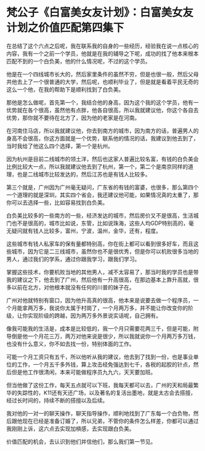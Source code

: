 # 梵公子《白富美女友计划》：白富美女友计划之价值匹配第四集下

在总结了这个六点之后呢，我在联系我的自身的一些经历，经验我在说一点核心的内容，我有一个之前一个学员，他就是在我的辅导之下呢，成功的找了他本来根本匹配不到的一个白负美，他的什么情况呢，不过的这个学员。

他是在一个四线城市长大的，然后家里条件的虽然不穷，但是也很一般，然后父母共他去上了一个很普通的大学，然后呢，也顺利毕业了，但是就是看着平民无奇的这么一个他，在我的帮助下是顺利找到了白负美。

那他是怎么做呢，首先第一个，我结合他的身高，因为这个我的这个学员，他有一优势就在各个很高，虽然他有点胖，他各自很高，所以我就建议他，你这个各自去优势，那你就不要待在北方了，因为他的老家是在河南。

在河南住马店，所以我就建议他，你去到南方的城市，因为南方的话，普遍男人的身高不会很高，你这方面就是一个优势，联系他的情况的话，我建议到他去到了，当时我给了他这么四个选择，第一个是杭州。

因为杭州是目前二线城市的领土洋，然后也这家人普遍比较名富，有钱的白负美会比例比较大一点，所以我就建议他去到了杭州，第一个，第二个是南京同样的道理，也是二线城市比较发达的，然后江苏也是有钱人比较多。

第三个就是，广州因为广州毫无疑问，广东省的有钱的富婆，也很多，那么第四个一个道理的就是深圳，其实四个省会，我还建议他可能，如果情况真的太重了，那你可以去选择一些，比如容易找到白负美。

白负美比较多的一些南方的一些，经济发达的城市，然后房价又不是很高，生活城门也不是很高的，城市比如说，东管，比如说珠海，这些人均GDP特别高的，毫无疑问就有钱人比较多，富州，宁波，温州，金华，还有，程度。

这些城市有钱人私家车的保有量都特别高，你在街上都可以看到很多好车，而且这些城市，因为它是二三线城市，虽然你也不是很优秀，但是你可以机败很多当地的男人，通过我们的学系，通过你跟我学习，跟我们学习。

掌握这些技术，你要机败当地的其他男人，减不太容易了，那当时我的学员也是带我的建议之下，他去到了广州，然后他有一升高很高，在那边基本上靠升高就，很多以前在北方，对他根本就没有任何的川普的妹子在。

广州对他就特别有窗口，因为他升高真的很高，他本来是说要去做一个程序员，一个月能拿两万多，我说你太属于村崗了，一个月两万多，并不能让你改变你的阶级，让你实现阶级的跨越，因为两万多外景说实话呢，自己拥有。

像我可能我的生活是，成本是比较低的，我一个月只需要花两三千，但是可能，附导倒是他一个月花三万，两万对他来说是很少，所以我就说你一个月两万多万钱，也没有什么意义，你不如去找一份，特别体面的工作。

可能一个月工资只有五千，所以他听从我的建议，他去到了找到一份，也是事业单位的工作，一个月五千多外钱，算上攻击经免强达到七千，各税的起胶的针点，然后但是他工作很清闲，本来可能做程序员九九六，天天要加班。

但当他做了这份工作，每天五点就可以下班，我每天都可以去，广州的天和局最繁华的失踪性的，K11还有天还广场，以及著名的复活出墨地，就是太古会去搭擅，经过长时间的，持续不断的搭擅以及后续。

我对他的一对一的聊天操作，聊天指导操作，顺利地找到了广东每一个白负物，然后跟他现在已经是准备订婚了，所以兄弟，不管你的条件怎么样差，你都可以通过我刚刚上诉，这六点去实现加槓感，去实现跟白负美。

价值匹配的机会，去认识到他们并信他们，那么我们第一节见。